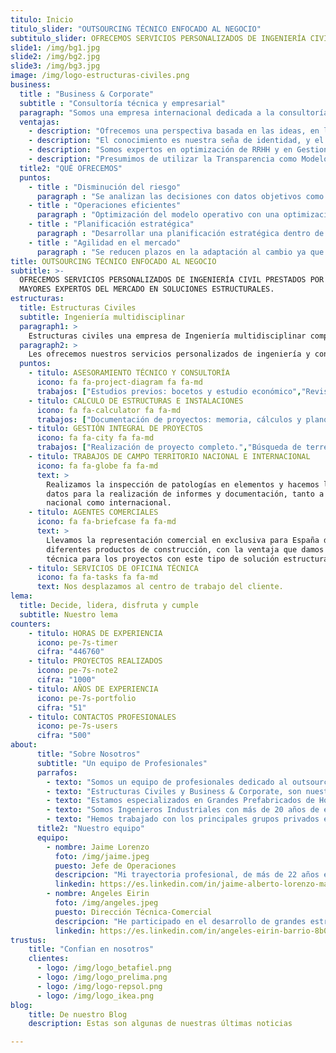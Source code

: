 ```yaml
---
titulo: Inicio
titulo_slider: "OUTSOURCING TÉCNICO ENFOCADO AL NEGOCIO"
subtitulo_slider: OFRECEMOS SERVICIOS PERSONALIZADOS DE INGENIERÍA CIVIL PRESTADOS POR LOS MAYORES EXPERTOS DEL MERCADO EN SOLUCIONES ESTRUCTURALES.
slide1: /img/bg1.jpg
slide2: /img/bg2.jpg
slide3: /img/bg3.jpg
image: /img/logo-estructuras-civiles.png
business:
  title : "Business & Corporate"
  subtitle : "Consultoría técnica y empresarial"
  paragraph: "Somos una empresa internacional dedicada a la consultoría de servicios con carácter multidisciplinar. Nuestro cometido es ofrecer una diversidad de soluciones encaminadas a ayudar a nuestros clientes a alcanzar la excelencia empresarial de forma sostenible y continuada en el tiempo. Les ayudamos a ser eficientes y competitivos, a aprovechar las oportunidades y les dotamos de entornos de seguridad para una mejor toma de decisiones.Nuestras capacidades permiten adaptar los modos de trabajo globales de acuerdo a las necesidades particulares que nuestros clientes precisan y, de esta forma, abarcamos las líneas estratégicas de la empresa."
  ventajas:
    - description: "Ofrecemos una perspectiva basada en las ideas, en la innovación y en la experiencia."
    - description: "El conocimiento es nuestra seña de identidad, y el compartirlo, lo que nos hace únicos."
    - description: "Somos expertos en optimización de RRHH y en Gestionar y Formar Talento."
    - description: "Presumimos de utilizar la Transparencia como Modelo de Relación con Nuestros Clientes."
  title2: "QUÉ OFRECEMOS"
  puntos:
    - title : "Disminución del riesgo"
      paragraph : "Se analizan las decisiones con datos objetivos como apoyo a la experiencia e intuición directiva. Se analizan las tendencias de mercado y movimientos de competidores de forma sistemática."
    - title : "Operaciones eficientes"
      paragraph : "Optimización del modelo operativo con una optimización de los recursos y mejora de costes operativos. Movilidad Geográfica. Soluciones Flexibles según necesidades. Integración en los equipos."
    - title : "Planificación estratégica"
      paragraph : "Desarrollar una planificación estratégica dentro de la empresa, donde se analice factores internos y externos de la industria, mercado, competencia, producto, reestructura de la misión, visión, valores, objetivos, etc."
    - title : "Agilidad en el mercado"
      paragraph : "Se reducen plazos en la adaptación al cambio ya que las empresas se preparan para detectar tendencias, diseñar planes e implantarlos con eficiencia y obtener resultados positivos de forma sistemática."
title: OUTSOURCING TÉCNICO ENFOCADO AL NEGOCIO
subtitle: >-
  OFRECEMOS SERVICIOS PERSONALIZADOS DE INGENIERÍA CIVIL PRESTADOS POR LOS
  MAYORES EXPERTOS DEL MERCADO EN SOLUCIONES ESTRUCTURALES.
estructuras:
  title: Estructuras Civiles
  subtitle: Ingeniería multidisciplinar
  paragraph1: >
    Estructuras civiles una empresa de Ingeniería multidisciplinar compuesta por Ingenieros Industriales con una dilatada trayectoria profesional, con más de 20 años de experiencia trabajando en el sector de la construcción y en el sector industrial.
  paragraph2: >
    Les ofrecemos nuestros servicios personalizados de ingeniería y consultoría técnica y empresarial, tanto a nivel nacional como internacional y nuestro objetivo prioritario es proporcionar estos servicios con la mayor calidad y cumpliendo rigurosamente con los hitos marcados por nuestros clientes, estableciendo con ellos una relación basada en la confianza y el compromiso.
  puntos:
    - titulo: ASESORAMIENTO TÉCNICO Y CONSULTORÍA
      icono: fa fa-project-diagram fa fa-md
      trabajos: ["Estudios previos: bocetos y estudio económico","Revisión de proyectos.","Dimensionamiento estructura.","Estudios comparativos y de optimización.", "Informes técnicos y periciales.","Planos de taller y diseño de moldes.","Dirección de obra y asistencia técnica." ]
    - titulo: CALCULO DE ESTRUCTURAS E INSTALACIONES
      icono: fa fa-calculator fa fa-md
      trabajos: ["Documentación de proyectos: memoria, cálculos y planos","Estructura metálica y hormigón, tanto de edificios nuevos como rehabilitaciones.","Edificación Residencial, Edificación Industrial, Obra Pública, Obra Arquitectónica y Obra Marina."]
    - titulo: GESTIÓN INTEGRAL DE PROYECTOS
      icono: fa fa-city fa fa-md
      trabajos: ["Realización de proyecto completo.","Búsqueda de terrenos.","Obtención de licencias y permisos","Compra de maquinaria y bienes de equipo.","Implantación y puesta en marcha."]
    - titulo: TRABAJOS DE CAMPO TERRITORIO NACIONAL E INTERNACIONAL
      icono: fa fa-globe fa fa-md
      text: >
        Realizamos la inspección de patologías en elementos y hacemos la toma de
        datos para la realización de informes y documentación, tanto a nivel
        nacional como internacional.
    - titulo: AGENTES COMERCIALES
      icono: fa fa-briefcase fa fa-md
      text: >
        Llevamos la representación comercial en exclusiva para España de
        diferentes productos de construcción, con la ventaja que damos cobertura
        técnica para los proyectos con este tipo de solución estructural.
    - titulo: SERVICIOS DE OFICINA TÉCNICA
      icono: fa fa-tasks fa fa-md
      text: Nos desplazamos al centro de trabajo del cliente.
lema:
  title: Decide, lidera, disfruta y cumple
  subtitle: Nuestro lema
counters:
    - titulo: HORAS DE EXPERIENCIA
      icono: pe-7s-timer
      cifra: "446760"
    - titulo: PROYECTOS REALIZADOS
      icono: pe-7s-note2
      cifra: "1000"
    - titulo: AÑOS DE EXPERIENCIA
      icono: pe-7s-portfolio
      cifra: "51"
    - titulo: CONTACTOS PROFESIONALES
      icono: pe-7s-users
      cifra: "500"
about:
      title: "Sobre Nosotros"
      subtitle: "Un equipo de Profesionales"
      parrafos:
        - texto: "Somos un equipo de profesionales dedicado al outsourcing técnico directo. Nuestro lema es “decide, lidera, disfruta y cumple” expresión que sintetiza nuestros valores de ofrecer unos servicios de la mayor calidad, cumpliendo rigurosamente con los hitos marcados por nuestros clientes, con los que creamos una relación basada en la confianza y el compromiso."
        - texto: "Estructuras Civiles y Business & Corporate, son nuestras dos líneas de negocio a través de las cuales ofrecemos servicios personalizados de ingeniería y consultoría técnica y empresarial."
        - texto: "Estamos especializados en Grandes Prefabricados de Hormigón para grandes superficies comerciales e industriales, edificación dotacional y residencial, obra civil y marítima."
        - texto: "Somos Ingenieros Industriales con más de 20 años de experiencia trabajando en el sector de la construcción y en el sector industrial."
        - texto: "Hemos trabajado con los principales grupos privados españoles (Inditex, Repsol, Cepsa, BSCH, Cruz Roja, Sacyr, Acciona, Dragados, ACS y Ferrovial…) e internacionales (Ikea, Sonae, Petrogal, Grupo Mota-Engil, Odebrecht,…) en la gestión de grandes obras en la Península Ibérica."
      title2: "Nuestro equipo"
      equipo:
        - nombre: Jaime Lorenzo
          foto: /img/jaime.jpeg
          puesto: Jefe de Operaciones
          descripcion: "Mi trayectoria profesional, de más de 22 años en áreas claves de la dirección, me permiten diseñar soluciones para todo tipo de clientes y cubriendo todas las necesidades requeridas. Soy un gran conocedor del sector del prefabricado de hormigón y poseo una dilatada experiencia en la gestión de grandes proyectos."
          linkedin: https://es.linkedin.com/in/jaime-alberto-lorenzo-mateo-230a1587
        - nombre: Angeles Eirin
          foto: /img/angeles.jpeg
          puesto: Dirección Técnica-Comercial
          descripcion: "He participado en el desarrollo de grandes estructuras prefabricadas de edificios comerciales e industriales de multinacionales españolas y extranjeras. Más de 1.000 obras realizadas en los más de 29 años de experiencia, desde distintos puestos de responsabilidad, abarcando todos los procesos, de inicio a fin de obra."
          linkedin: https://es.linkedin.com/in/angeles-eirin-barrio-8b034346
trustus:
    title: "Confian en nosotros"
    clientes:
      - logo: /img/logo_betafiel.png
      - logo: /img/logo_prelima.png
      - logo: /img/logo-repsol.png
      - logo: /img/logo_ikea.png
blog:
    title: De nuestro Blog
    description: Estas son algunas de nuestras últimas noticias

---
```

